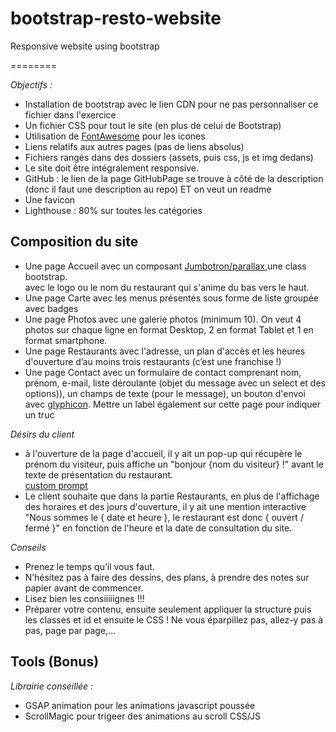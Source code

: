 # bootstrap-resto-website
Responsive website using bootstrap  

======== 



_Objectifs :_   

* Installation de bootstrap avec le lien CDN pour ne pas personnaliser ce fichier dans l'exercice  
* Un fichier CSS pour tout le site (en plus de celui de Bootstrap)  
* Utilisation de [FontAwesome](https://fontawesome.com/start) pour les icones  
* Liens relatifs aux autres pages (pas de liens absolus)  
* Fichiers rangés dans des dossiers (assets, puis css, js et img dedans)  
* Le site doit être intégralement responsive.  
* GitHub : le lien de la page GitHubPage se trouve à côté de la description (donc il faut une description au repo) ET on veut un readme  
* Une favicon  
* Lighthouse : 80% sur toutes les catégories  

## Composition du site

* Une page Accueil avec un composant [Jumbotron/parallax](http://www.conseil-webmaster.com/formation/bootstrap/jumbotron-bootstrap.php),une class bootstrap.  
		avec le logo ou le nom du restaurant qui s'anime du bas vers le haut.  
* Une page Carte avec les menus présentés sous forme de liste groupée avec badges  
* Une page Photos avec une galerie photos (minimum 10). 
		On veut 4 photos sur chaque ligne en format Desktop, 2 en format Tablet et 1 en format smartphone.  
* Une page Restaurants avec l'adresse, un plan d'accès et les heures d'ouverture 
		d’au moins trois restaurants (c’est une franchise !)  
* Une page Contact avec un formulaire de contact 
		comprenant nom, prénom, e-mail, liste déroulante (objet du message avec un select et des options)), un champs de texte (pour le message), un bouton d'envoi avec [glyphicon](http://www.conseil-webmaster.com/formation/bootstrap/glyphicons-bootstrap.php). Mettre un label également sur cette page pour indiquer un truc

_Désirs du client_

* à l'ouverture de la page d'accueil, il y ait un pop-up qui récupère le prénom du visiteur, 
		puis affiche un "bonjour {nom du visiteur} !" avant le texte de présentation du restaurant.  
		[custom prompt](https://stackoverflow.com/questions/7853130/how-to-change-the-style-of-alert-box)
* Le client souhaite que dans la partie Restaurants, en plus de l'affichage des horaires et des jours d'ouverture, 
		il y ait une mention interactive "Nous sommes le { date et heure }, le restaurant est donc { ouvert / fermé }" en fonction de l'heure et la date de consultation du site.

_Conseils_

* Prenez le temps qu’il vous faut.  
* N’hésitez pas à faire des dessins, des plans, à prendre des notes sur papier avant de commencer.  
* Lisez bien les consiiiiignes !!!  
* Préparer votre contenu, ensuite seulement appliquer la structure puis les classes et id et ensuite le CSS ! Ne vous éparpillez pas, allez-y pas à pas, page par page,...

## Tools (Bonus)

_Librairie conseillée :_

* GSAP animation pour les animations javascript poussée
* ScrollMagic pour trigeer des animations au scroll CSS/JS

